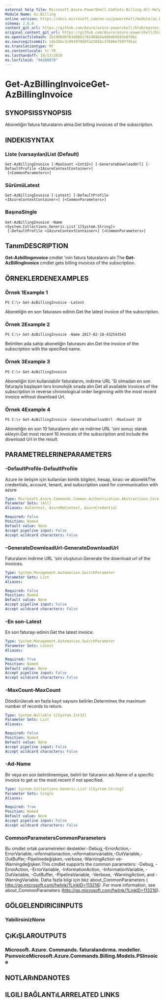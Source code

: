 ```yaml
---
external help file: Microsoft.Azure.PowerShell.Cmdlets.Billing.dll-Help.xml
Module Name: Az.Billing
online version: https://docs.microsoft.com/en-us/powershell/module/az.billing/get-azbillinginvoice
schema: 2.0.0
content_git_url: https://github.com/Azure/azure-powershell/blob/master/src/Billing/Billing/help/Get-AzBillingInvoice.md
original_content_git_url: https://github.com/Azure/azure-powershell/blob/master/src/Billing/Billing/help/Get-AzBillingInvoice.md
ms.openlocfilehash: 2b1906d07b3e08b1761469b4a9d6d8d565e0fd8c
ms.sourcegitcommit: 1de2b6c3c99197958fa2101bc37680e7507f91ac
ms.translationtype: MT
ms.contentlocale: tr-TR
ms.lasthandoff: 10/13/2020
ms.locfileid: "94268070"
---
```

# <span data-ttu-id="32429-101">Get-AzBillingInvoice</span><span class="sxs-lookup"><span data-stu-id="32429-101">Get-AzBillingInvoice</span></span>

## <span data-ttu-id="32429-102">SYNOPSIS</span><span class="sxs-lookup"><span data-stu-id="32429-102">SYNOPSIS</span></span>
<span data-ttu-id="32429-103">Aboneliğin fatura faturalarını alma.</span><span class="sxs-lookup"><span data-stu-id="32429-103">Get billing invoices of the subscription.</span></span>

## <span data-ttu-id="32429-104">INDEKI</span><span class="sxs-lookup"><span data-stu-id="32429-104">SYNTAX</span></span>

### <span data-ttu-id="32429-105">Liste (varsayılan)</span><span class="sxs-lookup"><span data-stu-id="32429-105">List (Default)</span></span>
```
Get-AzBillingInvoice [-MaxCount <Int32>] [-GenerateDownloadUrl] [-DefaultProfile <IAzureContextContainer>]
 [<CommonParameters>]
```

### <span data-ttu-id="32429-106">Sürümü</span><span class="sxs-lookup"><span data-stu-id="32429-106">Latest</span></span>
```
Get-AzBillingInvoice [-Latest] [-DefaultProfile <IAzureContextContainer>] [<CommonParameters>]
```

### <span data-ttu-id="32429-107">Başına</span><span class="sxs-lookup"><span data-stu-id="32429-107">Single</span></span>
```
Get-AzBillingInvoice -Name <System.Collections.Generic.List`1[System.String]>
 [-DefaultProfile <IAzureContextContainer>] [<CommonParameters>]
```

## <span data-ttu-id="32429-108">Tanım</span><span class="sxs-lookup"><span data-stu-id="32429-108">DESCRIPTION</span></span>
<span data-ttu-id="32429-109">**Get-Azbillingınvoice** cmdlet 'inin fatura faturalarını alır.</span><span class="sxs-lookup"><span data-stu-id="32429-109">The **Get-AzBillingInvoice** cmdlet gets billing invoices of the subscription.</span></span> 

## <span data-ttu-id="32429-110">ÖRNEKLERDEN</span><span class="sxs-lookup"><span data-stu-id="32429-110">EXAMPLES</span></span>

### <span data-ttu-id="32429-111">Örnek 1</span><span class="sxs-lookup"><span data-stu-id="32429-111">Example 1</span></span>
```
PS C:\> Get-AzBillingInvoice -Latest
```

<span data-ttu-id="32429-112">Aboneliğin en son faturasını edinin.</span><span class="sxs-lookup"><span data-stu-id="32429-112">Get the latest invoice of the subscription.</span></span>

### <span data-ttu-id="32429-113">Örnek 2</span><span class="sxs-lookup"><span data-stu-id="32429-113">Example 2</span></span>
```
PS C:\> Get-AzBillingInvoice -Name 2017-02-18-432543543
```

<span data-ttu-id="32429-114">Belirtilen ada sahip aboneliğin faturasını alın.</span><span class="sxs-lookup"><span data-stu-id="32429-114">Get the invoice of the subscription with the specified name.</span></span>

### <span data-ttu-id="32429-115">Örnek 3</span><span class="sxs-lookup"><span data-stu-id="32429-115">Example 3</span></span>
```
PS C:\> Get-AzBillingInvoice
```

<span data-ttu-id="32429-116">Aboneliğin tüm kullanılabilir faturalarını, indirme URL 'Si olmadan en son faturayla başlayan ters kronolojik sırada alın.</span><span class="sxs-lookup"><span data-stu-id="32429-116">Get all available invoices of the subscription in reverse chronological order beginning with the most recent invoice without download Url.</span></span> 

### <span data-ttu-id="32429-117">Örnek 4</span><span class="sxs-lookup"><span data-stu-id="32429-117">Example 4</span></span>
```
PS C:\> Get-AzBillingInvoice -GenerateDownloadUrl -MaxCount 10
```

<span data-ttu-id="32429-118">Aboneliğin en son 10 faturalarını alın ve indirme URL 'sini sonuç olarak ekleyin.</span><span class="sxs-lookup"><span data-stu-id="32429-118">Get most recent 10 invoices of the subscription and include the download Url in the result.</span></span>

## <span data-ttu-id="32429-119">PARAMETRELERINE</span><span class="sxs-lookup"><span data-stu-id="32429-119">PARAMETERS</span></span>

### <span data-ttu-id="32429-120">-DefaultProfile</span><span class="sxs-lookup"><span data-stu-id="32429-120">-DefaultProfile</span></span>
<span data-ttu-id="32429-121">Azure ile iletişim için kullanılan kimlik bilgileri, hesap, kiracı ve abonelik</span><span class="sxs-lookup"><span data-stu-id="32429-121">The credentials, account, tenant, and subscription used for communication with azure</span></span>

```yaml
Type: Microsoft.Azure.Commands.Common.Authentication.Abstractions.Core.IAzureContextContainer
Parameter Sets: (All)
Aliases: AzContext, AzureRmContext, AzureCredential

Required: False
Position: Named
Default value: None
Accept pipeline input: False
Accept wildcard characters: False
```

### <span data-ttu-id="32429-122">-GenerateDownloadUrl</span><span class="sxs-lookup"><span data-stu-id="32429-122">-GenerateDownloadUrl</span></span>
<span data-ttu-id="32429-123">Faturaların indirme URL 'sini oluşturun.</span><span class="sxs-lookup"><span data-stu-id="32429-123">Generate the download url of the invoices.</span></span>

```yaml
Type: System.Management.Automation.SwitchParameter
Parameter Sets: List
Aliases:

Required: False
Position: Named
Default value: None
Accept pipeline input: False
Accept wildcard characters: False
```

### <span data-ttu-id="32429-124">-En son</span><span class="sxs-lookup"><span data-stu-id="32429-124">-Latest</span></span>
<span data-ttu-id="32429-125">En son faturayı edinin.</span><span class="sxs-lookup"><span data-stu-id="32429-125">Get the latest invoice.</span></span>

```yaml
Type: System.Management.Automation.SwitchParameter
Parameter Sets: Latest
Aliases:

Required: True
Position: Named
Default value: None
Accept pipeline input: False
Accept wildcard characters: False
```

### <span data-ttu-id="32429-126">-MaxCount</span><span class="sxs-lookup"><span data-stu-id="32429-126">-MaxCount</span></span>
<span data-ttu-id="32429-127">Döndürülecek en fazla kayıt sayısını belirler.</span><span class="sxs-lookup"><span data-stu-id="32429-127">Determines the maximum number of records to return.</span></span>

```yaml
Type: System.Nullable`1[System.Int32]
Parameter Sets: List
Aliases:

Required: False
Position: Named
Default value: None
Accept pipeline input: False
Accept wildcard characters: False
```

### <span data-ttu-id="32429-128">-Ad</span><span class="sxs-lookup"><span data-stu-id="32429-128">-Name</span></span>
<span data-ttu-id="32429-129">Bir veya en son belirtilmemişse, belirli bir faturanın adı.</span><span class="sxs-lookup"><span data-stu-id="32429-129">Name of a specific invoice to get or the most recent if not specified.</span></span>

```yaml
Type: System.Collections.Generic.List`1[System.String]
Parameter Sets: Single
Aliases:

Required: True
Position: Named
Default value: None
Accept pipeline input: False
Accept wildcard characters: False
```

### <span data-ttu-id="32429-130">CommonParameters</span><span class="sxs-lookup"><span data-stu-id="32429-130">CommonParameters</span></span>
<span data-ttu-id="32429-131">Bu cmdlet ortak parametreleri destekler:-Debug,-ErrorAction,-ErrorVariable,-ınformationaction,-ınformationvariable,-OutVariable,-OutBuffer,-Pipelinedeğişken,-verbose,-WarningAction ve-Warningdeğişken.</span><span class="sxs-lookup"><span data-stu-id="32429-131">This cmdlet supports the common parameters: -Debug, -ErrorAction, -ErrorVariable, -InformationAction, -InformationVariable, -OutVariable, -OutBuffer, -PipelineVariable, -Verbose, -WarningAction, and -WarningVariable.</span></span> <span data-ttu-id="32429-132">Daha fazla bilgi için bkz about_CommonParameters ( http://go.microsoft.com/fwlink/?LinkID=113216) .</span><span class="sxs-lookup"><span data-stu-id="32429-132">For more information, see about_CommonParameters (http://go.microsoft.com/fwlink/?LinkID=113216).</span></span>

## <span data-ttu-id="32429-133">GÖLGELENDIRICI</span><span class="sxs-lookup"><span data-stu-id="32429-133">INPUTS</span></span>

### <span data-ttu-id="32429-134">Yabilirsiniz</span><span class="sxs-lookup"><span data-stu-id="32429-134">None</span></span>

## <span data-ttu-id="32429-135">ÇıKıŞLAR</span><span class="sxs-lookup"><span data-stu-id="32429-135">OUTPUTS</span></span>

### <span data-ttu-id="32429-136">Microsoft. Azure. Commands. faturalandırma. modeller. Psınvoice</span><span class="sxs-lookup"><span data-stu-id="32429-136">Microsoft.Azure.Commands.Billing.Models.PSInvoice</span></span>

## <span data-ttu-id="32429-137">NOTLARıNDA</span><span class="sxs-lookup"><span data-stu-id="32429-137">NOTES</span></span>

## <span data-ttu-id="32429-138">ILGILI BAĞLANTıLAR</span><span class="sxs-lookup"><span data-stu-id="32429-138">RELATED LINKS</span></span>
